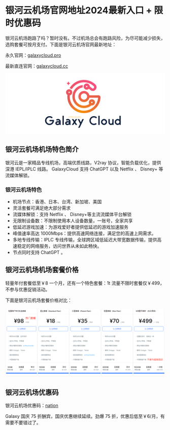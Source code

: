 # 银河云机场官网地址2024最新入口 + 限时优惠码

银河云机场跑路了吗？暂时没有。不过机场总会有跑路风险，为尽可能减少损失，选购套餐可按月支付。下面是银河云机场官网最新地址：

永久官网：[galaxycloud.pro](https://xuv.cc/out/galaxy)

最新直连官网：[galaxycloud.cc](https://inv01.galaxyaff.cc/register?aff=2KesZjXi)

[![银河云机场机场官网地址](galaxycloud_uxtt_20241011_151319.png)](https://xuv.cc/out/galaxy)

## 银河云机场机场特色简介

银河云是一家精品专线机场，高端优质线路，V2ray 协议，智能负载优化，提供深港 IEPL/IPLC 线路。 GalaxyCloud 支持 ChatGPT 以及 Netflix 、 Disney+ 等流媒体解锁。

### 银河云机场特色

<ul>
    <li>机场节点：香港、日本、台湾、新加坡、美国</li>
    <li>灵活套餐可满足绝大部分需求</li>
    <li>流媒体解锁：支持 Netflix 、 Disney+等主流流媒体平台解锁</li>
    <li>无限制设备数：不限制使用本人设备数量，一账号，全家共享</li>
    <li>低延迟游戏加速：为游戏爱好者提供低延迟的游戏加速服务</li>
    <li>峰值速率高达 1000Mbps：提供高速网络连接，满足您的高速上网需求。</li>
    <li>多地专线传输：IPLC 专线传输，全球跨区域低延迟大带宽数据传输，提供高速稳定的网络服务，访问世界从未如此畅快。</li>
    <li>节点同时支持 ChatGPT 。</li>
</ul>

## 银河云机场机场套餐价格

轻量年付套餐低至￥8 一个月，还有一个特色套餐：1t 流量不限时套餐仅￥499，不参与优惠促销活动。

下面是银河云机场套餐价格对比：

[![银河云机场机场套餐价格](galaxycloud_uxtt_20241011_150203.png)](https://xuv.cc/out/galaxy)

## 银河云机场优惠码

银河云机场优惠码：[nation](https://xuv.cc/out/galaxy)

Galaxy 国庆 75 折酬宾，国庆优惠继续延续。劲爆 75 折，优惠后低至￥6/月，有需要不要错过了。
